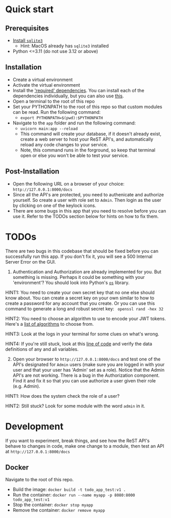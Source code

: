 # Quick start

## Prerequisites
* [Install `sqlite3`](https://www.servermania.com/kb/articles/install-sqlite)
  * Hint: MacOS already has `sqlite3` installed
* Python <=3.11 (do not use 3.12 or above)

## Installation

* Create a virtual environment
* Activate the virtual environment
* Install the ['required' dependencies](./requirements.txt). You can install each of the dependencies individually, but you can also use [this](https://pip.pypa.io/en/stable/cli/pip_install/#cmdoption-r).
* Open a terminal to the root of this repo
* Set your PYTHONPATH to the root of this repo so that custom modules can be read. Run the following command:
  * `export PYTHONPATH=$(pwd):$PYTHONPATH` 
* Navigate to the `app` folder and run the following command:
  * `uvicorn main:app --reload`
  * This command will create your database, if it doesn't already exist, create a web server to host your ReST API's, and automatically reload any code changes to your service.
  * Note, this command runs in the forground, so keep that terminal open or else you won't be able to test your service. 

## Post-Installation


* Open the following URL on a browser of your choice: `http://127.0.0.1:8000/docs`
* Since all the API's are protected, you need to authenicate and authorize yourself. So create a user with role set to `Admin`. Then login as the user by clicking on one of the keylock icons.
* There are some bugs in this app that you need to resolve before you can use it. Refer to the TODOs section below for hints on how to fix them.

# TODOs

There are two bugs in this codebase that should be fixed before you can successfully run this app. If you don't fix it, you will see a 500 Internal Server Error on the GUI.

1. Authentication and Authorization are already implemented for you. But something
is missing. Perhaps it could be something with your 'environment'? You should look into Python's [`os`](https://docs.python.org/3/library/os.html#os.getenv) library.

HINT1: You need to create your own secret key that no one else should know about. You can create a secret key on your own
similar to how to create a password for any account that you create. Or you can use this command to generate a long and robust secret key: ` openssl rand -hex 32`

HINT2: You need to choose an algorithm to use to encode your JWT tokens. Here's a [list of algorithms](https://github.com/mpdavis/python-jose/blob/master/jose/constants.py#L4) to choose from. 

HINT3: Look at the logs in your terminal for some clues on what's wrong. 

HINT4: If you're still stuck, look at this [line of code](https://github.com/cs5500-neu/todo_api/blob/main/app/routers/auth.py#L100) and verify the data definitions of any and all variables.

2. Open your browser to `http://127.0.0.1:8000/docs` and test one of the API's designated for `Admin` users (make sure you are logged in with your user and that your user has 'Admin' set as a role). Notice that the Admin API's are not working. There is a bug in the Authorization component. Find it and fix it so that you can use authorize a user given their role (e.g. Admin).

HINT1: How does the system check the role of a user?

HINT2: Still stuck? Look for some module with the word `admin` in it. 


# Development

If you want to experiment, break things, and see how the ReST API's behave to changes in code,
make one change to a module, then test an API at `http://127.0.0.1:8000/docs`


## Docker

Navigate to the root of this repo.

* Build the image: `docker build -t todo_app_test:v1 .`
* Run the container: `docker run --name myapp -p 8080:8000 todo_app_test:v1`
* Stop the container: `docker stop myapp`
* Remove the container: `docker remove myapp`




